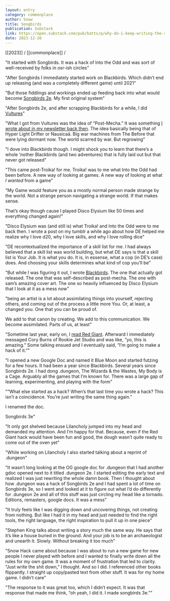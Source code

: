 ```yaml
---
layout: entry
category: commonplace
author: Snow
title: Songbirds
publication: Substack
link: https://open.substack.com/pub/batts/p/why-do-i-keep-writing-the-same-game?r=90krt&utm_medium=ios&utm_campaign=post
date: 2023-12-26
---
```


[[2023]] / [[commonplace]] / 

"It started with Songbirds. It was a hack of Into the Odd and was sort of well-received by folks in osr-ish circles"

"After Songbirds I immediately started work on Blackbirds. Which didn’t end up releasing (and was a completely different game) until 2021"

"But those fiddlings and workings ended up feeding back into what would become [Songbirds 2e](https://johnbattle.itch.io/songbird). My first original system"

"After Songbirds 2e, and after scrapping Blackbirds for a while, I did [Vultures](https://johnbattle.itch.io/vultures)"

"What I got from Vultures was the idea of “Post-Mecha.” It was something [I wrote about in my newsletter back then](https://johnbattle.itch.io/batts1). The idea basically being that of Hyper Light Drifter or Nausicaä. Big war machines from The Before that were lying dormant now. The world scarred by war. But regrowing"

"I dove into Blackbirds though. I might shock you to learn that there’s a whole ‘nother Blackbirds (and two adventures) that is fully laid out but that never got released"

"This came post-Troika! for me. Troika! was to me what Into the Odd had been before. A new way of looking at games. A new way of looking at what *I wanted* from a game"

"My Game would feature you as a mostly normal person made strange by the world. Not a strange person navigating a strange world. If that makes sense.

That’s okay though cause I played Disco Elysium like 50 times and everything changed again!"

"Disco Elysium was (and still is) what Troika! and Into the Odd were to me back then. I wrote a post on my tumblr a while ago about how DE helped me realize why I love d20, why I love skills, and why I love rolling dice"

"DE recontextualized the importance of a skill list for me. I had always believed that a skill list was world building, but what DE says is that a skill list is Your Job. It is what you do. It is, in essense, what a cop (in DE’s case) does. And choosing your skills determines what kind of cop you’ll be"

"But while I was figuring it out, I wrote [Blackbirds](https://johnbattle.itch.io/blackbirds). The one that actually got released. The one that was self-described as post-mecha. The one with sam’s amazing cover art. The one so heavily influenced by Disco Elysium that I look at it as a mess now"

"being an artist is a lot about assimilating things into yourself, rejecting others, and coming out of the process a little more You. Or, at least, a changed you. One that you can be proud of.

We add to that canon by creating. We add to this communication. We become assimilated. Parts of us, at least"

"Sometime last year, early on, I [read Red Giant](https://nerves.games/2022/06/14/reviewing-red-giant/). Afterward I immediately messaged Cory Burns of Rookie Jet Studio and was like, “yo, this is amazing.” Some talking ensued and I eventually said, “I’m going to make a hack of it.”"

"I opened a new Google Doc and named it Blue Moon and started futzing for a few hours. It had been a year since Blackbirds. Several years since Songbirds 2e. I had dong .dungeon, The Wizards & the Wastes, My Body is a Cage. Arguably all the games that I’m known for. There was a large gap of learning, experimenting, and playing with the form"

"“What else started as a hack? When’s that last time you wrote a hack? This isn’t a coincidence. You’re just writing the same thing again.”

I renamed the doc.

Songbirds 3e"

"It only got shelved because Lilancholy jumped into my head and demanded my attention. And I’m happy for that. Because, even if the Red Giant hack would have been fun and good, the dough wasn’t quite ready to come out of the oven yet"

"While working on Lilancholy I also started talking about a reprint of .dungeon"

"It wasn’t long looking at the OG google doc for .dungeon that I had another gdoc opened next to it titled .dungeon 2e. I started editing the early text and realized I was just rewriting the whole damn book. Then I thought about how .dungeon was a hack of Songbirds 2e and I had spent a lot of time on Songbirds 3e, so I went and looked at it to figure out what I’d do differently for .dungeon 2e and all of this stuff was just circling my head like a tornado. Editions, remasters, google docs. It was a mess"

"It truly feels like I was digging down and uncovering things, not creating from nothing. But like I had it in my head and just needed to find the right tools, the right language, the right inspiration to pull it up in one piece"

"Stephen King talks about writing a story much the same way. He says that it’s like a house buried in the ground. And your job is to be an archaeologist and unearth it. Slowly. Without breaking it too much"

"Snow Hack came about because I was about to run a new game for new people I never played with before and I wanted to finally write down all the rules for my own game. It was a moment of frustration that led to clarity. “Just write the shit down,” I thought. And so I did. I referenced other books flippantly. I straight up copy/pasted text from other stuff. It was for my home game. I didn’t care"

"The response to it was great too, which I didn’t expect. It was that response that made me think, “oh yeah, I did it. I made songbirds 3e.”"
